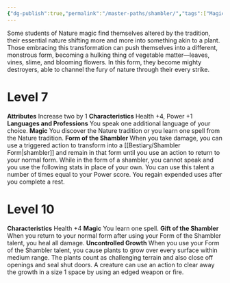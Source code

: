 ```yaml
---
{"dg-publish":true,"permalink":"/master-paths/shambler/","tags":["Magic"]}
---
```


Some students of Nature magic find themselves altered by the tradition, their essential nature shifting more and more into something akin to a plant. Those embracing this transformation can push themselves into a different, monstrous form, becoming a hulking thing of vegetable matter—leaves, vines, slime, and blooming flowers. In this form, they become mighty destroyers, able to channel the fury of nature through their every strike.
# Level 7
**Attributes** Increase two by 1
**Characteristics** Health +4, Power +1
**Languages and Professions** You speak one additional language of your choice.
**Magic** You discover the Nature tradition or you learn one spell from the Nature tradition.
**Form of the Shambler** When you take damage, you can use a triggered action to transform into a [[Bestiary/Shambler Form\|shambler]] and remain in that form until you use an action to return to your normal form. While in the form of a shambler, you cannot speak and you use the following stats in place of your own. You can use this talent a number of times equal to your Power score. You regain expended uses after you complete a rest.
# Level 10
**Characteristics** Health +4
**Magic** You learn one spell.
**Gift of the Shambler** When you return to your normal form after using your Form of the Shambler talent, you heal all damage.
**Uncontrolled Growth** When you use your Form of the Shambler talent, you cause plants to grow over every surface within medium range. The plants count as challenging terrain and also close off openings and seal shut doors. A creature can use an action to clear away the growth in a size 1 space by using an edged weapon or fire.